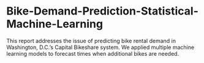 # Bike-Demand-Prediction-Statistical-Machine-Learning
This report addresses the issue of predicting bike rental demand in Washington, D.C.’s Capital Bikeshare system. We applied multiple machine learning models to forecast times when additional bikes are needed.
